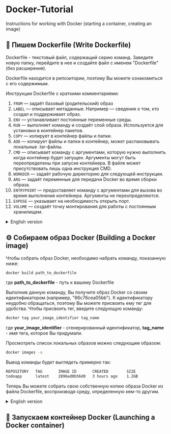 # Docker-Tutorial
Instructions for working with Docker (starting a container, creating an image)

## 📝 Пишем Dockerfile (Write Dockerfile)
Dockerfile - текстовый файл, содержащий серию команд.
Заведите новую папку, перейдите в нее и создайте файл 
с именем "Dockerfile" (без расширения).

Dockerfile находится в репозитории, поэтому Вы можете ознакомиться
с его содержимым.

Инструкции Dockerfile с краткими комментариями:

1. `FROM` — задаёт базовый (родительский) образ
2. `LABEL` — описывает метаданные. Например — сведения о том, кто создал и поддерживает образ.
3. `ENV` — устанавливает постоянные переменные среды.
4. `RUN` — выполняет команду и создаёт слой образа. Используется для установки в контейнер пакетов.
5. `COPY` — копирует в контейнер файлы и папки.
6. `ADD` — копирует файлы и папки в контейнер, может распаковывать локальные .tar-файлы.
7. `CMD` — описывает команду с аргументами, которую нужно выполнить когда контейнер будет запущен. 
Аргументы могут быть переопределены при запуске контейнера. В файле может присутствовать лишь одна инструкция CMD.
8. `WORKDIR` — задаёт рабочую директорию для следующей инструкции.
9. `ARG` — задаёт переменные для передачи Docker во время сборки образа.
10. `ENTRYPOINT` — предоставляет команду с аргументами для вызова во время выполнения контейнера. 
Аргументы не переопределяются.
11. `EXPOSE` — указывает на необходимость открыть порт.
12. `VOLUME` — создаёт точку монтирования для работы с постоянным хранилищем.
<details>
  <summary>English version</summary>

Dockerfile is a text file containing a series of commands.
Create a new folder, go to it and create a file named "Dockerfile".

Dockerfile is located in the repository, so you can familiarize
yourself with its contents.

Instructions with brief comments:
1. `FROM` — sets the base (parent) image
2. `LABEL` — describes metadata. For example, information about who created and maintains the image.
3. `ENV` — sets constant environment variables.
4. `RUN` — executes the command and creates an image layer. Used to install packages into the container.
5. `COPY` — copies files and folders to the container.
6. `ADD` — copies files and folders to the container, can unpack local .tar files.
7. `CMD` — describes the command with arguments to be executed when the container is launched.
   The arguments can be overridden when the container is started. Only one CMD instruction can be present in the file.
8. `WORKDIR` — sets the working directory for the next instruction.
9. `ARG` — sets variables to pass to Docker during image build.
10. `ENTRYPOINT` — provides a command with arguments to call during container execution. Arguments are not overridden.
11. `EXPOSE` — indicates the need to open the port.
12. `VOLUME` — creates a mount point for working with persistent storage.
</details>

## ⚙️ Собираем образ Docker (Building a Docker image)
Чтобы собрать образ Docker, необходимо набрать команду, 
показанную ниже:
```bash
docker build path_to_dockerfile
```
где **path_to_dockerfile** - путь к вашему Dockerfile

Выполнив данную команду, Вы получите образ Docker со своим идентификатором
(например, "66c76cea05bb"). К идентификатору неудобно обращаться,
поэтому Вы можете присвоить ему тег для удобства. 
Чтобы присвоить тег, введите следующую команду:
```bash
docker tag your_image_identifier tag_name
```
где **your_image_identifier** - сгенерированный идентификатор,
**tag_name** - имя тега, которое Вы придумали.

Просмотреть список локальных образов можно следующим образом:
```bash
docker images -a
```
Вывод команды будет выглядеть примерно так:
```bash
REPOSITORY   TAG       IMAGE ID       CREATED        SIZE
todoapp      latest    2896ad0b56d0   3 hours ago    1.2GB
```
Теперь Вы можете собрать свою собственную копию образа Docker
из файла Dockerfile, воспроизводя среду, определенную кем-то другим.

<details>
<summary> English version </summary>

To build a Docker image, you need to type the command
shown below:

```bash
docker build path_to_dockerfile
```
**path_to_dockerfile** - is the path to your Dockerfile.

By executing this command, you will get a Docker image with your ID
(for example, "66c76cea05bb"). The identifier is inconvenient to access,
so you can assign it a tag for convenience.
To assign a tag, type the following command:
```bash
docker tag your_image_identifier tag_name
```
**_your_image_identifier_** is the generated identifier,
**_tag_name_** - the name of the tag that you came up with.

You can view the list of local images as follows:
```bash
docker images -a
```
The result of executing the command will look something like this:
```bash
REPOSITORY   TAG       IMAGE ID       CREATED        SIZE
todoapp      latest    2896ad0b56d0   3 hours ago    1.2GB
```
Now you can build your own copy of the Docker image
from the Dockerfile, reproducing the environment defined by someone else.
</details>

## 🚀 Запускаем контейнер Docker (Launching a Docker container)